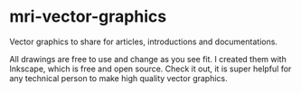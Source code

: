 # mri-vector-graphics

Vector graphics to share for articles, introductions and documentations.

All drawings are free to use and change as you see fit. I created them with Inkscape, which is free and open source.
Check it out, it is super helpful for any technical person to make high quality vector graphics.

